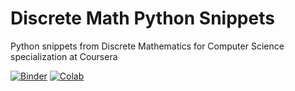 # Discrete Math Python Snippets

Python snippets from Discrete Mathematics for Computer Science specialization at Coursera

[![Binder](https://mybinder.org/badge.svg)](https://mybinder.org/v2/gh/alexanderskulikov/discrete-math-python-scripts/master?filepath=notebooks)
[![Colab](https://colab.research.google.com/assets/colab-badge.svg)](https://colab.research.google.com/github/alexanderskulikov/discrete-math-python-scripts/blob/master/notebooks)